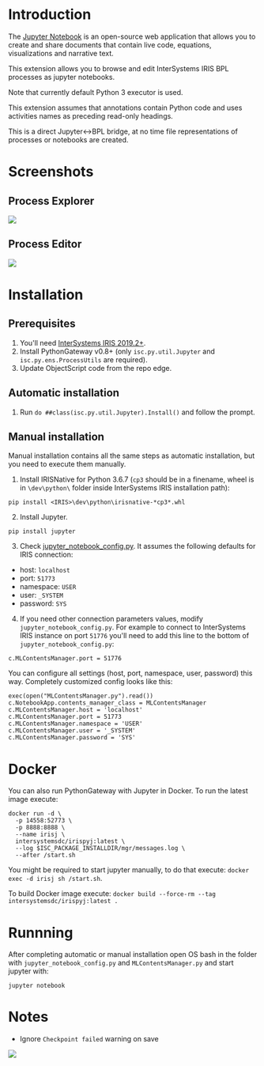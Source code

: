 
# Introduction

The [Jupyter Notebook](https://jupyter.org/) is an open-source web application that allows you to create and share documents that contain live code, equations, visualizations and narrative text.

This extension allows you to browse and edit InterSystems IRIS BPL processes as jupyter notebooks. 

Note that currently default Python 3 executor is used. 

This extension assumes that annotations contain Python code and uses activities names as preceding read-only headings.

This is a direct Jupyter<->BPL bridge, at no time file representations of processes or notebooks are created.

# Screenshots

## Process Explorer 
![](https://i.imgur.com/DAW30UZ.png)

## Process Editor

![](https://i.imgur.com/43qA3B1.png)

# Installation

## Prerequisites

1. You'll need [InterSystems IRIS 2019.2+](https://wrc.intersystems.com/wrc/).
2. Install PythonGateway v0.8+ (only `isc.py.util.Jupyter` and `isc.py.ens.ProcessUtils` are required).
3. Update ObjectScript code from the repo edge.

## Automatic installation

1. Run `do ##class(isc.py.util.Jupyter).Install()` and follow the prompt.

## Manual installation

Manual installation contains all the same steps as automatic installation, but you need to execute them manually.

1. Install IRISNative for Python 3.6.7 (`cp3` should be in a finename, wheel is in `\dev\python\` folder inside InterSystems IRIS installation path):
```
pip install <IRIS>\dev\python\irisnative-*cp3*.whl
```

2. Install Jupyter.
```
pip install jupyter
```
3. Check [jupyter_notebook_config.py](jupyter_notebook_config.py). It assumes the following defaults for IRIS connection:
- host: `localhost`
- port: `51773`
- namespace: `USER`
- user: `_SYSTEM`
- password: `SYS`

4. If you need other connection parameters values, modify `jupyter_notebook_config.py`. 
For example to connect to InterSystems IRIS instance on port `51776` you'll need to add this line to the bottom of `jupyter_notebook_config.py`:
```
c.MLContentsManager.port = 51776
```

You can configure all settings (host, port, namespace, user, password) this way. Completely customized config looks like this:
```
exec(open("MLContentsManager.py").read())
c.NotebookApp.contents_manager_class = MLContentsManager
c.MLContentsManager.host = 'localhost'
c.MLContentsManager.port = 51773
c.MLContentsManager.namespace = 'USER'
c.MLContentsManager.user = '_SYSTEM'
c.MLContentsManager.password = 'SYS'
```

# Docker

You can also run PythonGateway with Jupyter in Docker. To run the latest image execute:
```
docker run -d \
  -p 14558:52773 \
  -p 8888:8888 \
  --name irisj \
  intersystemsdc/irispyj:latest \
  --log $ISC_PACKAGE_INSTALLDIR/mgr/messages.log \
  --after /start.sh
```

You might be required to start jupyter manually, to do that execute: `docker exec -d irisj sh /start.sh`.

To build Docker image execute: `docker build --force-rm --tag intersystemsdc/irispyj:latest .`


# Runnning

After completing automatic or manual installation open OS bash in the folder with `jupyter_notebook_config.py` and `MLContentsManager.py` and start jupyter with:

```
jupyter notebook
```

# Notes

- Ignore `Checkpoint failed` warning on save

![](https://i.imgur.com/Vg0H4U8.png)
